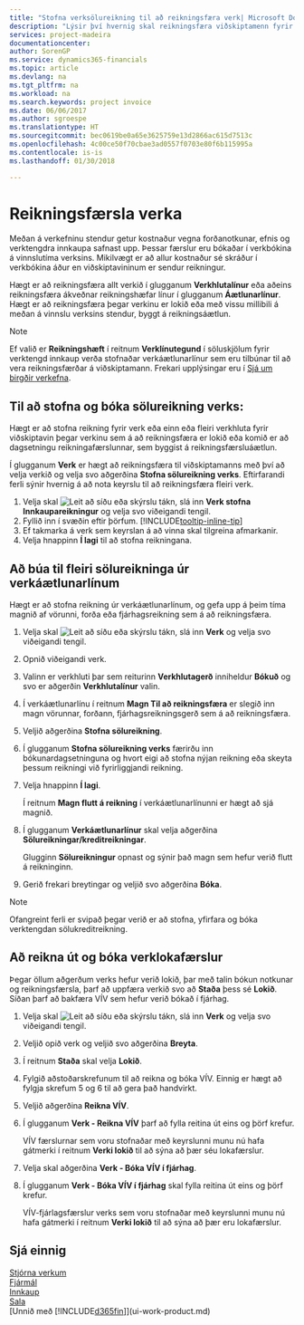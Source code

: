 ```yaml
---
title: "Stofna verksölureikning til að reikningsfæra verk| Microsoft Docs"
description: "Lýsir því hvernig skal reikningsfæra viðskiptamenn fyrir verkútgjöld þegar á verkið líður."
services: project-madeira
documentationcenter: 
author: SorenGP
ms.service: dynamics365-financials
ms.topic: article
ms.devlang: na
ms.tgt_pltfrm: na
ms.workload: na
ms.search.keywords: project invoice
ms.date: 06/06/2017
ms.author: sgroespe
ms.translationtype: HT
ms.sourcegitcommit: bec0619be0a65e3625759e13d2866ac615d7513c
ms.openlocfilehash: 4c00ce50f70cbae3ad0557f0703e80f6b115995a
ms.contentlocale: is-is
ms.lasthandoff: 01/30/2018

---
```

# <a name="invoice-jobs"></a>Reikningsfærsla verka
Meðan á verkefninu stendur getur kostnaður vegna forðanotkunar, efnis og verktengdra innkaupa safnast upp. Þessar færslur eru bókaðar í verkbókina á vinnslutíma verksins. Mikilvægt er að allur kostnaður sé skráður í verkbókina áður en viðskiptavininum er sendur reikningur.

Hægt er að reikningsfæra allt verkið í glugganum **Verkhlutalínur** eða aðeins reikningsfæra ákveðnar reikningshæfar línur í glugganum **Áætlunarlínur**. Hægt er að reikningsfæra þegar verkinu er lokið eða með vissu millibili á meðan á vinnslu verksins stendur, byggt á reikningsáætlun.

> [!NOTE]  
>   Ef valið er **Reikningshæft** í reitnum **Verklínutegund** í söluskjölum fyrir verktengd innkaup verða stofnaðar verkáætlunarlínur sem eru tilbúnar til að vera reikningsfærðar á viðskiptamann. Frekari upplýsingar eru í [Sjá um birgðir verkefna](projects-how-manage-project-supplies.md).

## <a name="to-create-and-post-a-job-sales-invoice"></a>Til að stofna og bóka sölureikning verks:
Hægt er að stofna reikning fyrir verk eða einn eða fleiri verkhluta fyrir viðskiptavin þegar verkinu sem á að reikningsfæra er lokið eða komið er að dagsetningu reikningafærslunnar, sem byggist á reikningsfærsluáætlun.

Í glugganum **Verk** er hægt að reikningsfæra til viðskiptamanns með því að velja verkið og velja svo aðgerðina **Stofna sölureikning verks**. Eftirfarandi ferli sýnir hvernig á að nota keyrslu til að reikningsfæra fleiri verk.  

1. Velja skal ![Leit að síðu eða skýrslu](media/ui-search/search_small.png "Leit að síðu eða skýrslu táknið") tákn, slá inn **Verk stofna Innkaupareikningur** og velja svo viðeigandi tengil.  
2. Fyllið inn í svæðin eftir þörfum. [!INCLUDE[tooltip-inline-tip](includes/tooltip-inline-tip_md.md)]
3. Ef takmarka á verk sem keyrslan á að vinna skal tilgreina afmarkanir.
4. Velja hnappinn **Í lagi** til að stofna reikningana.  

## <a name="to-create-multiple-job-sales-invoices-from-job-planning-lines"></a>Að búa til fleiri sölureikninga úr verkáætlunarlínum
Hægt er að stofna reikning úr verkáætlunarlínum, og gefa upp á þeim tíma magnið af vörunni, forða eða fjárhagsreikning sem á að reikningsfæra.

1. Velja skal ![Leit að síðu eða skýrslu](media/ui-search/search_small.png "Leit að síðu eða skýrslu táknið") tákn, slá inn **Verk** og velja svo viðeigandi tengil.
2. Opnið viðeigandi verk.
3. Valinn er verkhluti þar sem reiturinn **Verkhlutagerð** inniheldur **Bókuð** og svo er aðgerðin **Verkhlutalínur** valin.  
4. Í verkáætlunarlínu í reitnum **Magn Til að reikningsfæra** er slegið inn magn vörunnar, forðann, fjárhagsreikningsgerð sem á að reikningsfæra.  
5. Veljið aðgerðina **Stofna sölureikning**.
6. Í glugganum **Stofna sölureikning verks** færirðu inn bókunardagsetninguna og hvort eigi að stofna nýjan reikning eða skeyta þessum reikningi við fyrirliggjandi reikning.
7. Velja hnappinn **Í lagi**.  

    Í reitnum **Magn flutt á reikning** í verkáætlunarlínunni er hægt að sjá magnið.
8. Í glugganum **Verkáætlunarlínur** skal velja aðgerðina **Sölureikningar/kreditreikningar**.

    Glugginn **Sölureikningur** opnast og sýnir það magn sem hefur verið flutt á reikninginn.  
9. Gerið frekari breytingar og veljið svo aðgerðina **Bóka**.

> [!NOTE]  
>   Ofangreint ferli er svipað þegar verið er að stofna, yfirfara og bóka verktengdan sölukreditreikning.

## <a name="to-calculate-and-post-job-completion-entries"></a>Að reikna út og bóka verklokafærslur
Þegar öllum aðgerðum verks hefur verið lokið, þar með talin bókun notkunar og reikningsfærsla, þarf að uppfæra verkið svo að **Staða** þess sé **Lokið**. Síðan þarf að bakfæra VÍV sem hefur verið bókað í fjárhag.

1. Velja skal ![Leit að síðu eða skýrslu](media/ui-search/search_small.png "Leit að síðu eða skýrslu táknið") tákn, slá inn **Verk** og velja svo viðeigandi tengil.  
2. Veljið opið verk og veljið svo aðgerðina **Breyta**.
3. Í reitnum **Staða** skal velja **Lokið**.
4. Fylgið aðstoðarskrefunum til að reikna og bóka VÍV. Einnig er hægt að fylgja skrefum 5 og 6 til að gera það handvirkt.  
5. Veljið aðgerðina **Reikna VÍV**.
6. Í glugganum **Verk - Reikna VÍV** þarf að fylla reitina út eins og þörf krefur.  

     VÍV færslurnar sem voru stofnaðar með keyrslunni munu nú hafa gátmerki í reitnum **Verki lokið** til að sýna að þær séu lokafærslur.  
7. Velja skal aðgerðina **Verk - Bóka VÍV í fjárhag**.
8. Í glugganum **Verk - Bóka VÍV í fjárhag** skal fylla reitina út eins og þörf krefur.  

     VÍV-fjárlagsfærslur verks sem voru stofnaðar með keyrslunni munu nú hafa gátmerki í reitnum **Verki lokið** til að sýna að þær eru lokafærslur.

## <a name="see-also"></a>Sjá einnig
[Stjórna verkum](projects-manage-projects.md)  
[Fjármál](finance.md)  
[Innkaup](purchasing-manage-purchasing.md)         
[Sala](sales-manage-sales.md)      
[Unnið með [!INCLUDE[d365fin](includes/d365fin_md.md)]](ui-work-product.md)  

